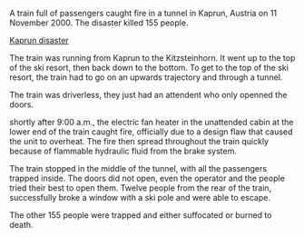 A train full of passengers caught fire in a tunnel in Kaprun, Austria on 11 November 2000. The disaster killed 155 people.

[Kaprun disaster](https://en.wikipedia.org/wiki/Kaprun_disaster)

The train was running from Kaprun to the Kitzsteinhorn. It went up to the top of the ski resort, then back down to the bottom. To get to the top of the ski resort, the train had to go on an upwards trajectory and through a tunnel. 

The train was driverless, they just had an attendent who only openned the doors.

shortly after 9:00 a.m., the electric fan heater in the unattended cabin at the lower end of the train caught fire, officially due to a design flaw that caused the unit to overheat. The fire then spread throughout the train quickly because of flammable hydraulic fluid from the brake system. 

The train stopped in the middle of the tunnel, with all the passengers trapped inside. The doors did not open, even the operator and the people tried their best to open them. Twelve people from the rear of the train, successfully broke a window with a ski pole and were able to escape.

The other 155 people were trapped and either suffocated or burned to death.